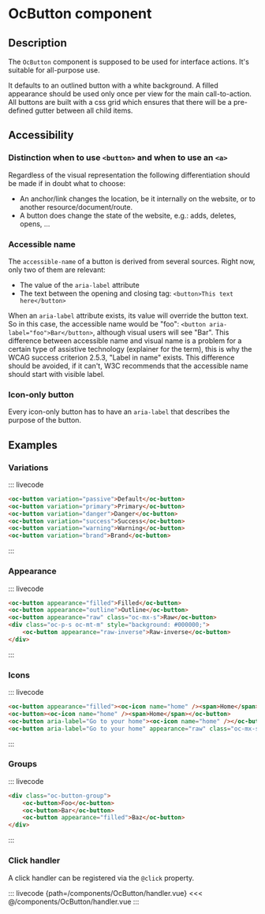 # OcButton component

## Description

The `OcButton` component is supposed to be used for interface actions. It's suitable for all-purpose use.

It defaults to an outlined button with a white background. A filled appearance should be used only once per view for the main call-to-action. All buttons are built with a css grid which ensures that there will be a pre-defined gutter between all child items.

## Accessibility

### Distinction when to use `<button>` and when to use an `<a>`

Regardless of the visual representation the following differentiation should be made if in doubt what to choose:

* An anchor/link changes the location, be it internally on the website, or to another resource/document/route.
* A button does change the state of the website, e.g.: adds, deletes, opens, ...


### Accessible name

The `accessible-name` of a button is derived from several sources. Right now, only two of them are relevant:

* The value of the `aria-label` attribute
* The text between the opening and closing tag: `<button>This text here</button>`

When an `aria-label` attribute exists, its value will override the button text. So in this case, the accessible name would be "foo": `<button aria-label="foo">Bar</button>`, although visual users will see "Bar". This difference between accessible name and visual name is a problem for a certain type of assistive technology (explainer for the term), this is why the WCAG success criterion 2.5.3, "Label in name" exists. This difference should be avoided, if it can't, W3C recommends that the accessible name should start with visible label.

### Icon-only button

Every icon-only button has to have an `aria-label` that describes the purpose of the button.

## Examples

### Variations

::: livecode
```html
<oc-button variation="passive">Default</oc-button>
<oc-button variation="primary">Primary</oc-button>
<oc-button variation="danger">Danger</oc-button>
<oc-button variation="success">Success</oc-button>
<oc-button variation="warning">Warning</oc-button>
<oc-button variation="brand">Brand</oc-button>
```
:::

### Appearance

::: livecode
```html
<oc-button appearance="filled">Filled</oc-button>
<oc-button appearance="outline">Outline</oc-button>
<oc-button appearance="raw" class="oc-mx-s">Raw</oc-button>
<div class="oc-p-s oc-mt-m" style="background: #000000;">
	<oc-button appearance="raw-inverse">Raw-inverse</oc-button>
</div>
```
:::

### Icons

::: livecode
```html
<oc-button appearance="filled"><oc-icon name="home" /><span>Home</span></oc-button>
<oc-button><oc-icon name="home" /><span>Home</span></oc-button>
<oc-button aria-label="Go to your home"><oc-icon name="home" /></oc-button>
<oc-button aria-label="Go to your home" appearance="raw" class="oc-mx-s"><oc-icon name="home" /></oc-button>
```
:::

### Groups

::: livecode
```html
<div class="oc-button-group">
	<oc-button>Foo</oc-button>
	<oc-button>Bar</oc-button>
	<oc-button appearance="filled">Baz</oc-button>
</div>
```
:::


### Click handler

A click handler can be registered via the `@click` property.

::: livecode {path=/components/OcButton/handler.vue}
<<< @/components/OcButton/handler.vue
:::
